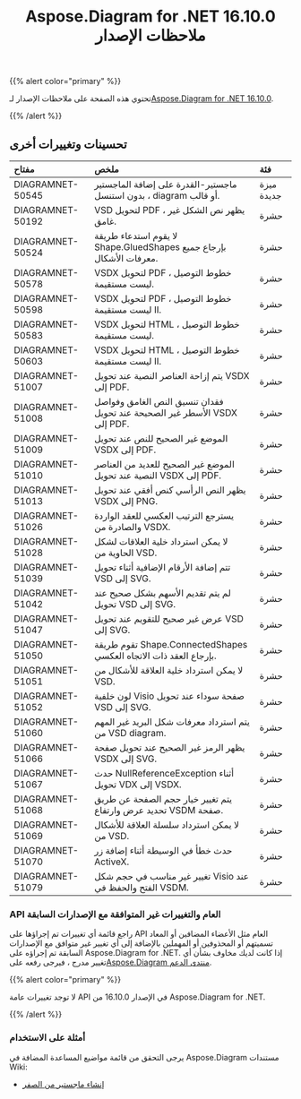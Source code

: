 ﻿---
title: Aspose.Diagram for .NET 16.10.0 ملاحظات الإصدار
type: docs
weight: 30
url: /ar/net/aspose-diagram-for-net-16-10-0-release-notes/
---
{{% alert color="primary" %}} 

 تحتوي هذه الصفحة على ملاحظات الإصدار لـ[Aspose.Diagram for .NET 16.10.0](https://www.nuget.org/packages/Aspose.Diagram/16.10.0).

{{% /alert %}} 
## **تحسينات وتغييرات أخرى**

|**مفتاح**|**ملخص**|**فئة**|
|:- |:- |:- |
|DIAGRAMNET-50545|ماجستير-القدرة على إضافة الماجستير بدون استنسل ، diagram أو قالب.|ميزة جديدة|
|DIAGRAMNET-50192|VSD لتحويل PDF ، يظهر نص الشكل غير غامق.|حشرة|
|DIAGRAMNET-50524|لا يقوم استدعاء طريقة Shape.GluedShapes بإرجاع جميع معرفات الأشكال.|حشرة|
|DIAGRAMNET-50578|VSDX لتحويل PDF ، خطوط التوصيل ليست مستقيمة.|حشرة|
|DIAGRAMNET-50598|VSDX لتحويل PDF ، خطوط التوصيل ليست مستقيمة II.|حشرة|
|DIAGRAMNET-50583|VSDX لتحويل HTML ، خطوط التوصيل ليست مستقيمة.|حشرة|
|DIAGRAMNET-50603|VSDX لتحويل HTML ، خطوط التوصيل ليست مستقيمة II.|حشرة|
|DIAGRAMNET-51007|يتم إزاحة العناصر النصية عند تحويل VSDX إلى PDF.|حشرة|
|DIAGRAMNET-51008|فقدان تنسيق النص الغامق وفواصل الأسطر غير الصحيحة عند تحويل VSDX إلى PDF.|حشرة|
|DIAGRAMNET-51009|الموضع غير الصحيح للنص عند تحويل VSDX إلى PDF.|حشرة|
|DIAGRAMNET-51010|الموضع غير الصحيح للعديد من العناصر النصية عند تحويل VSDX إلى PDF.|حشرة|
|DIAGRAMNET-51013|يظهر النص الرأسي كنص أفقي عند تحويل VSDX إلى PNG.|حشرة|
|DIAGRAMNET-51026|يسترجع الترتيب العكسي للعقد الواردة والصادرة من VSDX.|حشرة|
|DIAGRAMNET-51028|لا يمكن استرداد خلية العلاقات لشكل الحاوية من VSD.|حشرة|
|DIAGRAMNET-51039|تتم إضافة الأرقام الإضافية أثناء تحويل VSD إلى SVG.|حشرة|
|DIAGRAMNET-51042|لم يتم تقديم الأسهم بشكل صحيح عند تحويل VSD إلى SVG.|حشرة|
|DIAGRAMNET-51047|عرض غير صحيح للتقويم عند تحويل VSD إلى SVG.|حشرة|
|DIAGRAMNET-51050|تقوم طريقة Shape.ConnectedShapes بإرجاع العقد ذات الاتجاه العكسي.|حشرة|
|DIAGRAMNET-51051|لا يمكن استرداد خلية العلاقة للأشكال من VSD.|حشرة|
|DIAGRAMNET-51052|لون خلفية Visio صفحة سوداء عند تحويل VSD إلى SVG.|حشرة|
|DIAGRAMNET-51060|يتم استرداد معرفات شكل البريد غير المهم من VSD diagram.|حشرة|
|DIAGRAMNET-51066|يظهر الرمز غير الصحيح عند تحويل صفحة VSDX إلى SVG.|حشرة|
|DIAGRAMNET-51067|حدث NullReferenceException أثناء تحويل VDX إلى VSDX.|حشرة|
|DIAGRAMNET-51068|يتم تغيير خيار حجم الصفحة عن طريق تحديد عرض وارتفاع VSDM صفحة.|حشرة|
|DIAGRAMNET-51069|لا يمكن استرداد سلسلة العلاقة للأشكال من VSD.|حشرة|
|DIAGRAMNET-51070|حدث خطأ في الوسيطة أثناء إضافة زر ActiveX.|حشرة|
|DIAGRAMNET-51079|تغيير غير مناسب في حجم شكل Visio عند الفتح والحفظ في VSDM.|حشرة|
### **API العام والتغييرات غير المتوافقة مع الإصدارات السابقة**
راجع قائمة أي تغييرات تم إجراؤها على API العام مثل الأعضاء المضافين أو المعاد تسميتهم أو المحذوفين أو المهملين بالإضافة إلى أي تغيير غير متوافق مع الإصدارات السابقة تم إجراؤه على Aspose.Diagram for .NET. إذا كانت لديك مخاوف بشأن أي تغيير مدرج ، فيرجى رفعه على[Aspose.Diagram منتدى الدعم](https://forum.aspose.com/c/diagram/17).

{{% alert color="primary" %}} 

لا توجد تغييرات عامة API في الإصدار 16.10.0 من Aspose.Diagram for .NET.

{{% /alert %}} 
### **أمثلة على الاستخدام**
يرجى التحقق من قائمة مواضيع المساعدة المضافة في Aspose.Diagram مستندات Wiki:

- [إنشاء ماجستير من الصفر](/diagram/ar/net/working-with-masters/#create-master-from-scratch)
